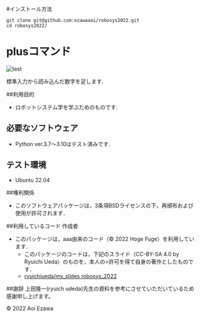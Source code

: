 #インストール方法
```
git clone git@github.com:ezawaaoi/robosys2022.git
cd robosys2022/
```
# plusコマンド
![test](http://github.com/ezawaaoi/robosys2022/actions/workflows/test.yml/badge.svg)

標準入力から読み込んだ数字を足します.

##利用目的
* ロボットシステム学を学ぶためのものです.

## 必要なソフトウェア
* Python ver.3.7～3.10はテスト済みです.

## テスト環境
* Ubuntu 22.04

##権利関係
* このソフトウェアパッケージは，3条項BSDライセンスの下，再頒布および使用が許可されます．

##利用しているコード 作成者
* このパッケージは，aaa由来のコード（© 2022 Hoge Fuge）を利用しています．
  * このパッケージのコードは，下記のスライド（CC-BY-SA 4.0 by Ryuichi Ueda）のものを，本人の>許可を得て自身の著作としたものです．
  * [ryuichiueda/my_slides robosys_2022](https://github.com/ryuichiueda/my_slides/tree/master/robosys_2022)

##謝辞
上田隆一(ryuich udeda)先生の資料を参考にさせていただいているため感謝申し上げます。


© 2022 Aoi Ezawa
